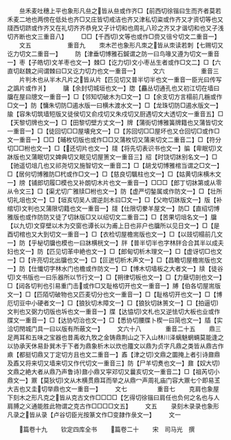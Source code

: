 <!-- { "loadSidebar": true } -->
　　亝禾麦吐穗上平也象形凡亝之皆从亝或作齐□【前西切徐锴曰生而齐者莫若禾麦二地也两傍在低处也齐□又庄皆切戒洁也齐又津私切粢或作齐又才资切等也又牋西切跻或作齐又在礼切齐齐恭皃又子计切和也周礼八珍之齐又才谐切和也又子浅切齐断也文三重音八】
　　□□【千西切文等也或作□赍又徂兮切文二重音一】
　　文五　　　　　　重音九
　　朿木芒也象形凡朿之皆从朿读若刺【七赐切又讫力切文二重音一】
　　防【津垂切博雅石鍼谓之防一曰鸟喙又遵为切文一重音一】枣【子皓切文羊枣也文一】棘□【讫力切文小枣丛生者或作□文二】□【六直切赵魏之间谓棘曰□又讫力切力也文一重音一】
　　文六　　　　　　重音三
　　片判木也从半木凡片之皆从片【匹见切又普半切半也文一重音一臣光曰传写之譌片或作爿】
　　牗【余封切城垣也文一】牎【麤丛切通孔也又初江切在墙曰牖在屋曰牕文一重音一】□【邻知切破木为□文一】□【余支切方言榻前几椸或作□文一】防【慵朱切防□遏水版一曰横木渡水文一】□【龙珠切防□遏水版文一】牏【容朱切筑墙短版又徒侯切又俞戍切又朱戍切又厨遇切文大透切文一重音五】□【天黎切牌也文一】□【田黎切壁方丈文一】牌【蒲街切博雅簧牌籍也又蒲皆切文一重音一】□【徒回切□□屋壊皃文一】□【苏回切□□屋坏也又仓回切□或作□文一重音一】□□【晡枚切版也或作□□又蒲枚切又蒲来切文二重音二】□【符分切□□柎也文一】□【还切片也文一】牋【将先切表识书也文一】牑【卑眠切文牀版也又蒲眠切又婢典切又眠见切屋箦文一重音三】牊【时饶切牀别名文一】□【驰遥切俎几也又祁尧切又施智切文一重音二】□【胡戈切博雅棺当谓之□文一】□【居何切博雅防□杙或作□文一】□【慈良切颿柱也文一】□【姑黄切床横木文一】牓【铺郎切履□模也又补朗切木片也文一重音一】□□□【郎丁切牀第或从零从令文三】□【渠尤切广雅牍□柎也文一】防【虚严切鍫属或作防文一】□【壮所切礼俎也文一】□【垣亥切吴人谓逆剡木曰□文一】□【父吻切牀版文一】版【补绾切文判也又蒲限切籍也文一重音一】牋【仕限切豢羊屋文一】防□【直绍切博雅版也或作防防又徒了切牀版□又以绍切文二重音二】□【苦果切俎名文一】牖【以九切文穿壁以木为交窗也谭长以为甫上日也非户也牖所以见日文一】□【是酉切棺也又大到切文一重音一】□【衣检切屋檐耑版也文一】□【以豉切榻前几文一】防【乎柲切牖也模也一曰牀横桄文一】牉【普半切半也字林牉合合其半以成夫妇也文一】防【匹见切革中絶也文一】□【郎甸切析木理文一】□【虚讶切□也文一】□【许亮切北出牖也文一】□【叵迸切析木声文一】□【昌瞻切屋檐耑版也文一】防【仕懴切字林水门也檐或作防文一】□【博木切墙板之大者文一】牍【徒谷切文书版也一曰乐器所以节行文一】□【朔律切板也文一】□【力蘖切剖也文一】□【闼各切判也引易重门击或作□又耻格切开也文一重音一】牔【伯各切屋耑版文一】□【匹陌切破物也又匹麦切分也文一重音一】□【耻格切开也文一】□【博厄切豆中小硬者文一】□【狼狄切木障文一】□【狼狄切牀篑文一】□【拍逼切文判也又弼力切版也坼也文一重音一】牒【达恊切文札也又逆怯切大板也业或作牒文一重音一】□【达协切治也文一】□【悉协切腰牒卜楔一曰简也文一】牐【实洽切閇城门具一曰以版有所蔽文一】
　　文六十八　　　　重音二十五
　　鼎三足两耳和五味之宝器也昔禹收九牧之金铸鼎荆山之下入山林川泽螭魅蝄蜽莫能逢之以协承天休易卦巽木于下者为鼎象析木以炊也籒文以鼎为贞字凡鼎之类皆从鼎古作鼑【都挺切鼎又丁定切方且也文二重音一】鼒【津之切文鼎之圜掩上者引诗鼐鼎及鼒又将来切又墙来切又作代切文一重音三】防【尸羊切煑也文一】鼐【奴大切文鼎之絶大者从鼎乃声鲁诗鼐小鼎又寜邓切又曩亥切文一重音二】□【祖芮切小鼎文一】鼏【莫狄切文从木横贯鼎耳而举之从鼎冖声周礼庙门容大鼏七个即易玉大吉也又圭切举鼎也文一重音一】
　　文七　　　　　重音七
　　克肩也象屋下刻木之形凡克之皆从克古文作□□□□【乞得切徐锴曰肩任也负何之名也与人肩膊之义通能胜此物谓之克古作□□□□文五】
　　文五
　　录刻木录录也象形凡录之皆从录【卢谷切臣光按篆文作□变隷作彔文一】
　　文一

　　篇卷十九
　　钦定四库全书
　　篇卷二十
　　宋　司马光　撰
